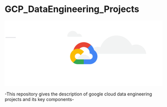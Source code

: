 # GCP_DataEngineering_Projects
![cloud](https://github.com/Shoaib9288/GCP_DataEngineering_Projects/blob/main/GCP.gif)

-This repository gives the description of google cloud data engineering projects and its key components-
